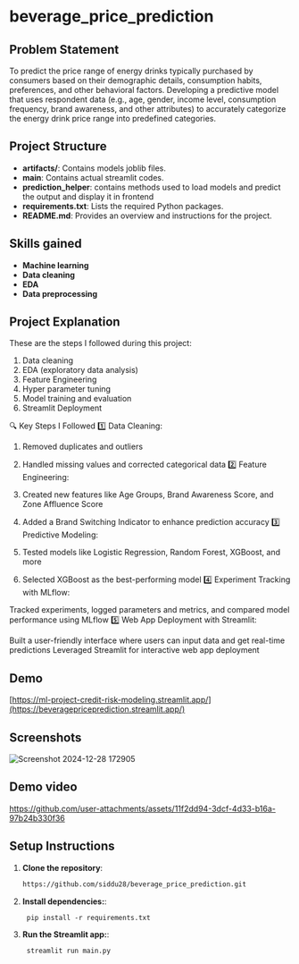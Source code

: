 # beverage_price_prediction

## Problem Statement
To predict the price range of energy drinks typically purchased by consumers based on their demographic details, consumption habits, preferences, and other behavioral factors. Developing a predictive model that uses respondent data (e.g., age, gender, income level, consumption frequency, brand awareness, and other attributes) to accurately categorize the energy drink price range into predefined categories.

## Project Structure

- **artifacts/**: Contains models joblib files.
- **main**: Contains actual streamlit codes.
- **prediction_helper**: contains methods used to load models and predict the output and display it in frontend
- **requirements.txt**: Lists the required Python packages.
- **README.md**: Provides an overview and instructions for the project.

## Skills gained
- **Machine learning**
- **Data cleaning**
- **EDA**
- **Data preprocessing**


## Project Explanation

These are the steps I followed during this project:
1. Data cleaning
2. EDA (exploratory data analysis)
3. Feature Engineering
4. Hyper parameter tuning
5. Model training and evaluation
6. Streamlit Deployment


🔍 Key Steps I Followed
1️⃣ Data Cleaning:

1. Removed duplicates and outliers
2. Handled missing values and corrected categorical data
2️⃣ Feature Engineering:

1. Created new features like Age Groups, Brand Awareness Score, and Zone Affluence Score
2. Added a Brand Switching Indicator to enhance prediction accuracy
3️⃣ Predictive Modeling:

3. Tested models like Logistic Regression, Random Forest, XGBoost, and more
4. Selected XGBoost as the best-performing model
4️⃣ Experiment Tracking with MLflow:

Tracked experiments, logged parameters and metrics, and compared model performance using MLflow
5️⃣ Web App Deployment with Streamlit:

Built a user-friendly interface where users can input data and get real-time predictions
Leveraged Streamlit for interactive web app deployment


## Demo

[https://ml-project-credit-risk-modeling.streamlit.app/](https://beveragepriceprediction.streamlit.app/)


## Screenshots
![Screenshot 2024-12-28 172905](https://github.com/user-attachments/assets/7a3f665f-d9f5-4b16-8235-8133be940aad)

## Demo video
https://github.com/user-attachments/assets/11f2dd94-3dcf-4d33-b16a-97b24b330f36


## Setup Instructions

1. **Clone the repository**:
   ```bash
   https://github.com/siddu28/beverage_price_prediction.git

1. **Install dependencies:**:   
   ```commandline
    pip install -r requirements.txt
   ```

1. **Run the Streamlit app:**:   
   ```commandline
    streamlit run main.py
   ```
    
